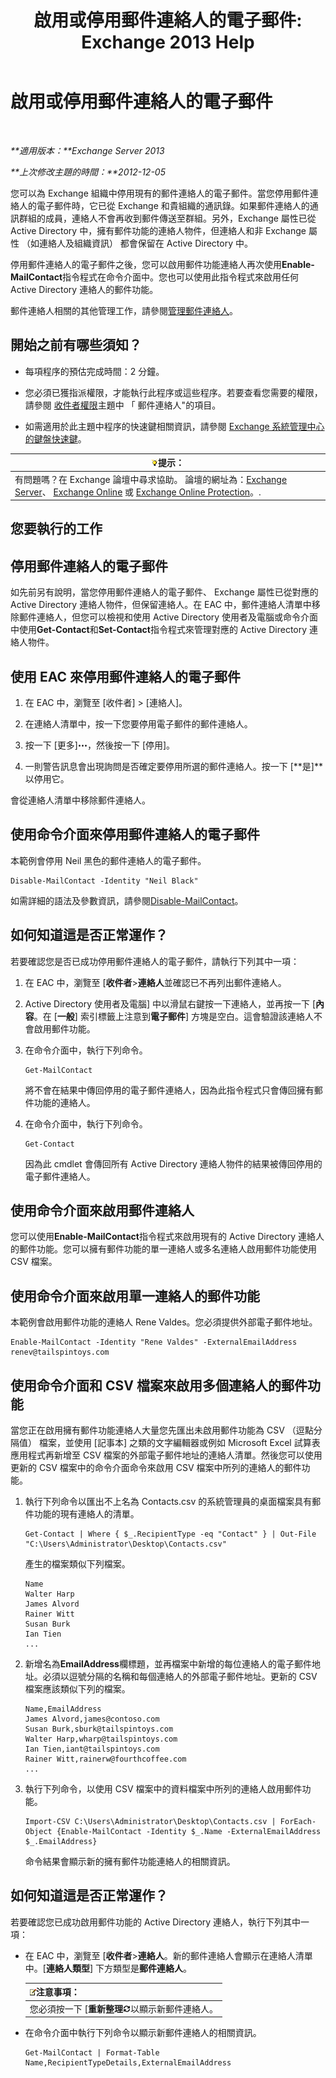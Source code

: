 ﻿---
title: '啟用或停用郵件連絡人的電子郵件: Exchange 2013 Help'
TOCTitle: 啟用或停用郵件連絡人的電子郵件
ms:assetid: ca47441f-1aa4-4958-aba5-18d51e59837e
ms:mtpsurl: https://technet.microsoft.com/zh-tw/library/Bb124552(v=EXCHG.150)
ms:contentKeyID: 50554062
ms.date: 05/21/2018
mtps_version: v=EXCHG.150
ms.translationtype: MT
---

# 啟用或停用郵件連絡人的電子郵件

 

_**適用版本：**Exchange Server 2013_

_**上次修改主題的時間：**2012-12-05_

您可以為 Exchange 組織中停用現有的郵件連絡人的電子郵件。當您停用郵件連絡人的電子郵件時，它已從 Exchange 和貴組織的通訊錄。如果郵件連絡人的通訊群組的成員，連絡人不會再收到郵件傳送至群組。另外，Exchange 屬性已從 Active Directory 中，擁有郵件功能的連絡人物件，但連絡人和非 Exchange 屬性 （如連絡人及組織資訊） 都會保留在 Active Directory 中。

停用郵件連絡人的電子郵件之後，您可以啟用郵件功能連絡人再次使用**Enable-MailContact**指令程式在命令介面中。您也可以使用此指令程式來啟用任何 Active Directory 連絡人的郵件功能。

郵件連絡人相關的其他管理工作，請參閱[管理郵件連絡人](manage-mail-contacts-exchange-2013-help.md)。

## 開始之前有哪些須知？

  - 每項程序的預估完成時間：2 分鐘。

  - 您必須已獲指派權限，才能執行此程序或這些程序。若要查看您需要的權限，請參閱 [收件者權限](recipients-permissions-exchange-2013-help.md)主題中 「 郵件連絡人"的項目。

  - 如需適用於此主題中程序的快速鍵相關資訊，請參閱 [Exchange 系統管理中心的鍵盤快速鍵](keyboard-shortcuts-in-the-exchange-admin-center-exchange-online-protection-help.md)。

<table>
<thead>
<tr class="header">
<th><img src="images/Bb124558.tip(EXCHG.150).gif" title="提示" alt="提示" />提示：</th>
</tr>
</thead>
<tbody>
<tr class="odd">
<td>有問題嗎？在 Exchange 論壇中尋求協助。 論壇的網址為：<a href="https://go.microsoft.com/fwlink/p/?linkid=60612">Exchange Server</a>、 <a href="https://go.microsoft.com/fwlink/p/?linkid=267542">Exchange Online</a> 或 <a href="https://go.microsoft.com/fwlink/p/?linkid=285351">Exchange Online Protection</a>。.</td>
</tr>
</tbody>
</table>


## 您要執行的工作

## 停用郵件連絡人的電子郵件

如先前另有說明，當您停用郵件連絡人的電子郵件、 Exchange 屬性已從對應的 Active Directory 連絡人物件，但保留連絡人。在 EAC 中，郵件連絡人清單中移除郵件連絡人，但您可以檢視和使用 Active Directory 使用者及電腦或命令介面中使用**Get-Contact**和**Set-Contact**指令程式來管理對應的 Active Directory 連絡人物件。

## 使用 EAC 來停用郵件連絡人的電子郵件

1.  在 EAC 中，瀏覽至 \[收件者\] \> \[連絡人\]。

2.  在連絡人清單中，按一下您要停用電子郵件的郵件連絡人。

3.  按一下 \[更多\]![更多選項圖示](images/JJ150550.5381819e-3b21-4873-8714-e9b956290b28(EXCHG.150).gif "更多選項圖示")，然後按一下 \[停用\]。

4.  一則警告訊息會出現詢問是否確定要停用所選的郵件連絡人。按一下 \[**是\]**以停用它。

會從連絡人清單中移除郵件連絡人。

## 使用命令介面來停用郵件連絡人的電子郵件

本範例會停用 Neil 黑色的郵件連絡人的電子郵件。

    Disable-MailContact -Identity "Neil Black"

如需詳細的語法及參數資訊，請參閱[Disable-MailContact](https://technet.microsoft.com/zh-tw/library/aa997465\(v=exchg.150\))。

## 如何知道這是否正常運作？

若要確認您是否已成功停用郵件連絡人的電子郵件，請執行下列其中一項：

1.  在 EAC 中，瀏覽至 \[**收件者**\>**連絡人**並確認已不再列出郵件連絡人。

2.  Active Directory 使用者及電腦\] 中以滑鼠右鍵按一下連絡人，並再按一下 \[**內容**。在 \[**一般**\] 索引標籤上注意到**電子郵件**\] 方塊是空白。這會驗證該連絡人不會啟用郵件功能。

3.  在命令介面中，執行下列命令。
    
        Get-MailContact
    
    將不會在結果中傳回停用的電子郵件連絡人，因為此指令程式只會傳回擁有郵件功能的連絡人。

4.  在命令介面中，執行下列命令。
    
        Get-Contact
    
    因為此 cmdlet 會傳回所有 Active Directory 連絡人物件的結果被傳回停用的電子郵件連絡人。

## 使用命令介面來啟用郵件連絡人

您可以使用**Enable-MailContact**指令程式來啟用現有的 Active Directory 連絡人的郵件功能。您可以擁有郵件功能的單一連絡人或多名連絡人啟用郵件功能使用 CSV 檔案。

## 使用命令介面來啟用單一連絡人的郵件功能

本範例會啟用郵件功能的連絡人 Rene Valdes。您必須提供外部電子郵件地址。

    Enable-MailContact -Identity "Rene Valdes" -ExternalEmailAddress renev@tailspintoys.com

## 使用命令介面和 CSV 檔案來啟用多個連絡人的郵件功能

當您正在啟用擁有郵件功能連絡人大量您先匯出未啟用郵件功能為 CSV （逗點分隔值） 檔案，並使用 \[記事本\] 之類的文字編輯器或例如 Microsoft Excel 試算表應用程式再新增至 CSV 檔案的外部電子郵件地址的連絡人清單。然後您可以使用更新的 CSV 檔案中的命令介面命令來啟用 CSV 檔案中所列的連絡人的郵件功能。

1.  執行下列命令以匯出不上名為 Contacts.csv 的系統管理員的桌面檔案具有郵件功能的現有連絡人的清單。
    
        Get-Contact | Where { $_.RecipientType -eq "Contact" } | Out-File "C:\Users\Administrator\Desktop\Contacts.csv"
    
    產生的檔案類似下列檔案。
    
        Name
        Walter Harp
        James Alvord
        Rainer Witt
        Susan Burk
        Ian Tien
        ...

2.  新增名為**EmailAddress**欄標題，並再檔案中新增的每位連絡人的電子郵件地址。必須以逗號分隔的名稱和每個連絡人的外部電子郵件地址。更新的 CSV 檔案應該類似下列的檔案。
    
        Name,EmailAddress
        James Alvord,james@contoso.com
        Susan Burk,sburk@tailspintoys.com
        Walter Harp,wharp@tailspintoys.com
        Ian Tien,iant@tailspintoys.com
        Rainer Witt,rainerw@fourthcoffee.com
        ...

3.  執行下列命令，以使用 CSV 檔案中的資料檔案中所列的連絡人啟用郵件功能。
    
        Import-CSV C:\Users\Administrator\Desktop\Contacts.csv | ForEach-Object {Enable-MailContact -Identity $_.Name -ExternalEmailAddress $_.EmailAddress}
    
    命令結果會顯示新的擁有郵件功能連絡人的相關資訊。

## 如何知道這是否正常運作？

若要確認您已成功啟用郵件功能的 Active Directory 連絡人，執行下列其中一項：

  - 在 EAC 中，瀏覽至 \[**收件者**\>**連絡人**。新的郵件連絡人會顯示在連絡人清單中。\[**連絡人類型**\] 下方類型是**郵件連絡人**。
    
    <table>
    <thead>
    <tr class="header">
    <th><img src="images/Bb124558.note(EXCHG.150).gif" title="注意事項" alt="注意事項" />注意事項：</th>
    </tr>
    </thead>
    <tbody>
    <tr class="odd">
    <td>您必須按一下 [<strong>重新整理</strong><img src="images/Dn624163.85f271ca-32a4-426c-842a-d2172567099d(EXCHG.150).gif" title="重新整理圖示" alt="重新整理圖示" />以顯示新郵件連絡人。</td>
    </tr>
    </tbody>
    </table>


  - 在命令介面中執行下列命令以顯示新郵件連絡人的相關資訊。
    
        Get-MailContact | Format-Table Name,RecipientTypeDetails,ExternalEmailAddress

